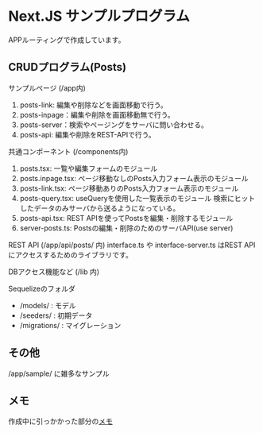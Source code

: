 # Next.JS サンプルプログラム

APPルーティングで作成しています。

## CRUDプログラム(Posts)

サンプルページ (/app内)

1. posts-link: 編集や削除などを画面移動で行う。
2. posts-inpage：編集や削除を画面移動無で行う。
3. posts-server：検索やページングをサーバに問い合わせる。
4. posts-api: 編集や削除をREST-APIで行う。

共通コンポーネント (/components内)

1. posts.tsx: 一覧や編集フォームのモジュール
2. posts.inpage.tsx: ページ移動なしのPosts入力フォーム表示のモジュール
3. posts-link.tsx: ページ移動ありのPosts入力フォーム表示のモジュール
4. posts-query.tsx: useQueryを使用した一覧表示のモジュール
   検索にヒットしたデータのみサーバから送るようになっている。
5. posts-api.tsx: REST APIを使ってPostsを編集・削除するモジュール
6. server-posts.ts: Postsの編集・削除のためのサーバAPI(use server)

REST API (/app/api/posts/ 内)
interface.ts や interface-server.ts はREST APIにアクセスするためのライブラリです。

DBアクセス機能など (/lib 内)

Sequelizeのフォルダ
 - /models/ : モデル
 - /seeders/ : 初期データ
 - /migrations/ : マイグレーション

## その他

/app/sample/ に雑多なサンプル

## メモ

作成中に引っかかった部分の[メモ](MEMO.txt)

